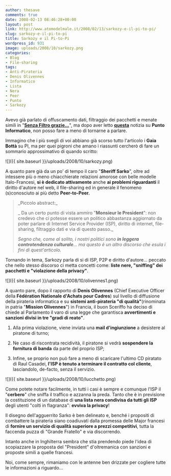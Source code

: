 ```yaml
---
author: thesave
comments: true
date: 2008-02-13 08:46:28+00:00
layout: post
link: http://www.atomodelmale.it/2008/02/13/sarkozy-e-il-pi-to-pi/
slug: sarkozy-e-il-pi-to-pi
title: Sarkozy e il Pi-to-Pi
wordpress_id: 931
image: uploads/2008/10/sarkozy.png
categories:
- Blog
- File-sharing
tags:
- Anti-Pirateria
- Denis Olivennes
- Informatico
- Lista
- Nera
- Peer
- Punto
- Sarkozy
---
```


Avevo già parlato di offuscamento dati, filtraggio dei pacchetti e menate simili in "**[Senza Filtro grazie...](/2007/03/27/senza-filtro-grazie/#more-105)**", ma dopo aver letto **[questa](http://punto-informatico.it/p.aspx?i=2188407)** notizia su **Punto Informatico**, non posso fare a meno di tornarne a parlare.

Immagino che i più svegli di voi abbiano già scorso tutto l'articolo i **Gaia Bottà** su PI, ma per quei pigroni che amano i riassunti cercherò di fare un sommario approssimativo di quando scritto:

![]({{ site.baseurl }}/uploads/2008/10/sarkozy.png)

A quanto pare già da un po' di tempo il caro "**Sheriff Sarko**", oltre ad intessere più o meno chiacchierate relazioni amorose con belle modelle Italo-Francesi, **si è dedicato attivamente** anche **ai  problemi riguardanti** il diritto d'autore nel web, il file-sharing ed in generale il fenomeno (s)conosciuto ai più detto **Peer-to-Peer.**

<blockquote>_Piccolo abstract:_

_ Da un certo punto di vista ammiro "**Monsieur le President**": non credevo che ci potesse essere un politico abbastanza aggiornato da poter parlare di Internet Service Provider (ISP), diritto di internet, file-sharing, filtraggio dati e via di questo passo._

_Segno che, come al solito, i nostri politici sono **in leggera controtendenza culturale**... ma questo è un altro discorso che esula i fini di quest'articolo._</blockquote>

Tornando in tema, Sarkozy parla di si di ISP, P2P e diritto d'autore... peccato che nello stesso discorso ci metta concetti come: **liste nere, "sniffing" dei pacchetti e "violazione della privacy"**.

![]({{ site.baseurl }}/uploads/2008/10/olivennes1.png)

A quanto pare, dopo il rapporto di **Denis Olivennes** (Chief Executive Officer della **Fédération Nationale d'Achats pour Cadres**) sul livello di diffusione della pirateria informatica e su **sistemi anti-pirateria "di qualità"**(rinominata in patria "**Mission  Olivennes**") in Francia, il buon Sceriffo ha deciso di chiede al Parlamento il varo di una legge che garantisca **avvertimenti e sanzioni divisi in tre "gradi di reato"**.

	
  1. Alla prima violazione, viene inviata una **mail d'ingiunzione** a desistere al piratone di turno;

	
  2. Ne caso di riscontrata recidività, il piratone si vedrà **sospendere la fornitura di banda** da parte del proprio ISP;

	
  3. Infine, se proprio non può fare a meno di scaricare l'ultimo CD piratato di Raul Casadei, **l'ISP è tenuto a terminare il contratto col cliente**, lasciandolo, de-facto, senza il servizio.

![]({{ site.baseurl }}/uploads/2008/10/lucchetto.png)

Come potete notare facilmente, in tutti i casi è sempre e comunque l'ISP il "**cerbero**" che sniffa il traffico e azzanna la preda. Tanto che è in previsione la costituzione di un database di **una lista nera condivisa da tutti gli ISP** degli utenti "colti in flagranza": **evviva la privacy**!

Il disegno dell'agguerrito Sarko è ben delineato e, benché i propositi di combattere la pirateria siano coadiuvati dalla promessa delle Major francesi di **fornire un servizio di qualità superiore a prezzi competitivi**, tutta la faccenda puzza di "Grande Fratello" e via discorrendo.

Intanto anche in Inghilterra sembra che stia prendendo piede l'idea di scopiazzare la proposta del "President" d'oltremanica con sanzioni e proposte simili a quelle francesi.

Noi, come sempre, rimaniamo con le antenne ben drizzate per cogliere tutte le informazioni a riguardo...
